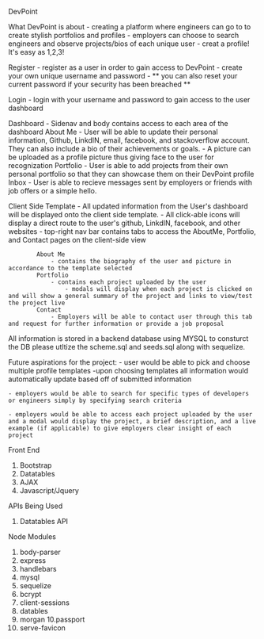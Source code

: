 DevPoint 

What DevPoint is about
	- creating a platform where engineers can go to to create stylish portfolios and profiles
	- employers can choose to search engineers and observe projects/bios of each unique user
	- creat a profile! It's easy as 1,2,3!

Register
	- register as a user in order to gain access to DevPoint
		- create your own unique username and password 
		- ** you can also reset your current password if your security has been breached ** 

Login
	- login with your username and password to gain access to the user dashboard

Dashboard
	- Sidenav and body contains access to each area of the dashboard
		About Me
			- User will be able to update their personal information, Github, LinkdIN, email, facebook, and stackoverflow account. They can also include a bio of their achievements or goals. 
			- A picture can be uploaded as a profile picture thus giving face to the user for recognization
		Portfolio 
			- User is able to add projects from their own personal portfolio so that they can showcase them on their DevPoint profile
		Inbox
			- User is able to recieve messages sent by employers or friends with job offers or a simple hello.

Client Side Template
	- All updated information from the User's dashboard will be displayed onto the client side template.
		- All click-able icons will display a direct route to the user's github, LinkdIN, facebook, and other websites
		- top-right nav bar contains tabs to access the AboutMe, Portfolio, and Contact pages on the client-side view

			About Me
				- contains the biography of the user and picture in accordance to the template selected
			Portfolio
				- contains each project uploaded by the user	
					- modals will display when each project is clicked on and will show a general summary of the project and links to view/test the project live
			Contact
				- Employers will be able to contact user through this tab and request for further information or provide a job proposal

All information is stored in a backend database using MYSQL to consturct the DB please utltize the scheme.sql and seeds.sql along with sequelize.

Future aspirations for the project: 
	- user would be able to pick and choose multiple profile templates 
		-upon choosing templates all information would automatically update based off of submitted information
		
	- employers would be able to search for specific types of developers or engineers simply by specifying search criteria 

	- employers would be able to access each project uploaded by the user and a modal would display the project, a brief description, and a live example (if applicable) to give employers clear insight of each project


Front End 
1. Bootstrap
2. Datatables
3. AJAX
4. Javascript/Jquery


APIs Being Used 
1. Datatables API

Node Modules
1. body-parser
2. express
3. handlebars
4. mysql
5. sequelize
6. bcrypt
7. client-sessions
8. datables
9. morgan
10.passport
11. serve-favicon



